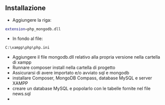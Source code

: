 ## Installazione

- Aggiungere la riga: 
```bash
extension=php_mongodb.dll
```
- In fondo al file:
```bash
C:\xampp\php\php.ini
```
- Aggiungere il file mongodb.dll relativo alla propria versione nella cartella di xampp
- Runnare composer install nella cartella di progetto
- Assicurarsi di avere importato e/o avviato sql e mongodb
- installare Composer, MongoDB Compass, database MySQL e server XAMPP
- creare un database MySQL e popolarlo con le tabelle fornite nel file news.sql
- 
